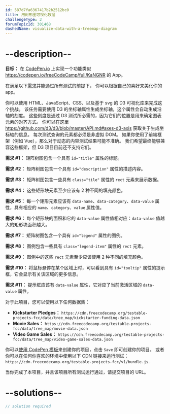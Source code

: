 ```yaml
---
id: 587d7fa6367417b2b2512bc0
title: 用树形图可视化数据
challengeType: 3
forumTopicId: 301468
dashedName: visualize-data-with-a-treemap-diagram
---
```


# --description--

**目标：** 在 [CodePen.io](https://codepen.io) 上实现一个功能类似 <https://codepen.io/freeCodeCamp/full/KaNGNR> 的 App。

在满足以下[需求](https://en.wikipedia.org/wiki/User_story)并能通过所有测试的前提下， 你可以根据自己的喜好来美化你的 app。

你可以使用 HTML、JavaScript、CSS、以及基于 svg 的 D3 可视化库来完成这个挑战。 该任务需要使用 D3 的坐标轴属性生成坐标轴，这个属性会自动生成沿轴的刻度。 这些刻度是通过 D3 测试所必需的，因为它们的位置是用来确定图表元素的对齐方式。 你可以在这里 <https://github.com/d3/d3/blob/master/API.md#axes-d3-axis> 获取关于生成坐标轴的信息。 每次测试查询的元素都必须是非虚拟 DOM。 如果你使用了前端框架（例如 Vue），那么对于动态的内容测试结果可能不准确。 我们希望最终能够兼容这些框架，但 D3 项目目前还不支持它们。

**需求 #1：** 矩阵树图包含一个具有 `id="title"` 属性的标题。

**需求 #2：** 矩阵树图包含一个具有 `id="description"` 属性的描述内容。

**需求 #3：** 矩阵树图包含一些具有 `class="tile"` 属性的 `rect` 元素来展示数据。

**需求 #4：** 这些矩形块元素至少应该有 2 种不同的填充颜色。

**需求 #5：** 每一个矩形元素应该有 `data-name`、`data-category`、`data-value` 属性，具有相应的 `name`、`category`、`value` 属性值。

**需求 #6：** 每个矩形块的面积和它的 `data-value` 属性值相对应：`data-value` 值越大的矩形块面积越大。

**需求 #7：** 矩阵树图包含一个具有 `id="legend"` 属性的图例。

**需求 #8：** 图例包含一些具有 `class="legend-item"` 属性的 `rect` 元素。

**需求 #9：** 图例中的这些 `rect` 元素至少应该使用 2 种不同的填充颜色。

**需求 #10：** 将鼠标悬停在某个区域上时，可以看到具有 `id="tooltip"` 属性的提示框，它会显示有关该区域的更多信息。

**需求 #11：** 提示框应该有 `data-value` 属性，它对应了当前激活区域的 `data-value` 属性。

对于此项目，您可以使用以下任何数据集：

- **Kickstarter Pledges：** `https://cdn.freecodecamp.org/testable-projects-fcc/data/tree_map/kickstarter-funding-data.json`
- **Movie Sales：** `https://cdn.freecodecamp.org/testable-projects-fcc/data/tree_map/movie-data.json`
- **Video Game Sales：** `https://cdn.freecodecamp.org/testable-projects-fcc/data/tree_map/video-game-sales-data.json`

你可以<a href='https://codepen.io/pen?template=MJjpwO' target='_blank' rel='nofollow'>使用 CodePen 模板</a>来创建你的项目，点击 `Save` 即可创建你的项目。 或者你可以在任何你喜欢的环境中使用以下 CDN 链接来运行测试：`https://cdn.freecodecamp.org/testable-projects-fcc/v1/bundle.js`.

当你完成了本项目，并且该项目所有测试运行通过，请提交项目的 URL。

# --solutions--

```js
// solution required
```
